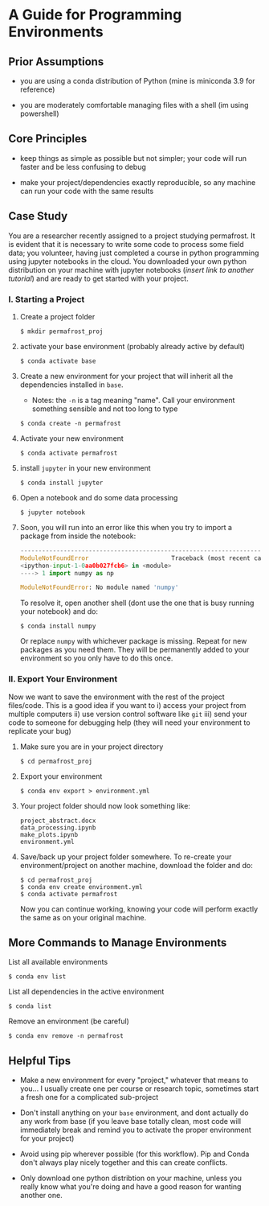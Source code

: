 # A Guide for Programming Environments

## Prior Assumptions

* you are using a conda distribution of Python (mine is miniconda 3.9 for reference)

* you are moderately comfortable managing files with a shell (im using powershell)
  
## Core Principles

* keep things as simple as possible but not simpler; your code will run faster and be less confusing to debug

* make your project/dependencies exactly reproducible, so any machine can run your code with the same results

## Case Study

You are a researcher recently assigned to a project studying permafrost. It is evident that it is necessary to write some code to process some field data; you volunteer, having just completed a course in python programming using jupyter notebooks in the cloud. You downloaded your own python distribution on your machine with jupyter notebooks (*insert link to another tutorial*) and are ready to get started with your project.

### I. Starting a Project

1) Create a project folder

    ```
    $ mkdir permafrost_proj
    ```

2) activate your base environment (probably already active by default)

    ```
    $ conda activate base
    ```

3) Create a new environment for your project that will inherit all the dependencies installed in `base`.         
   * Notes: the `-n` is a tag meaning "name". Call your environment something sensible and not too long to type

    ```
    $ conda create -n permafrost
    ```

4) Activate your new environment

    ```
    $ conda activate permafrost
    ```

5) install `jupyter` in your new environment

    ```
    $ conda install jupyter
    ```

6) Open a notebook and do some data processing

    ```
    $ jupyter notebook
    ```

7) Soon, you will run into an error like this when you try to import a package from inside the notebook:

    ```python
    ---------------------------------------------------------------------------
    ModuleNotFoundError                       Traceback (most recent call last)
    <ipython-input-1-0aa0b027fcb6> in <module>
    ----> 1 import numpy as np

    ModuleNotFoundError: No module named 'numpy'
    ```

    To resolve it, open another shell (dont use the one that is busy running your notebook) and do:

    ```
    $ conda install numpy
    ```

    Or replace `numpy` with whichever package is missing. Repeat for new packages as you need them. They will be permanently added to your environment so you only have to do this once.

### II. Export Your Environment

Now we want to save the environment with the rest of the project files/code. This is a good idea if you want to i) access your project from multiple computers ii) use version control software like `git` iii) send your code to someone for debugging help (they will need your environment to replicate your bug)

1) Make sure you are in your project directory

    ```
    $ cd permafrost_proj
    ```

2) Export your environment

    ```
    $ conda env export > environment.yml

3) Your project folder should now look something like:
   ```
   project_abstract.docx
   data_processing.ipynb
   make_plots.ipynb
   environment.yml
   ```

4) Save/back up your project folder somewhere. To re-create your environment/project on another machine, download the folder and do:

    ```
    $ cd permafrost_proj
    $ conda env create environment.yml
    $ conda activate permafrost
    ```

    Now you can continue working, knowing your code will perform exactly the same as on your original machine.

## More Commands to Manage Environments

List all available environments

```
$ conda env list
```

List all dependencies in the active environment

```
$ conda list
```

Remove an environment (be careful)

```
$ conda env remove -n permafrost
```

## Helpful Tips

* Make a new environment for every "project," whatever that means to you... I usually create one per course or research topic, sometimes start a fresh one for a complicated sub-project

* Don't install anything on your `base` environment, and dont actually do any work from base (if you leave base totally clean, most code will immediately break and remind you to activate the proper environment for your project)

* Avoid using pip wherever possible (for this workflow). Pip and Conda don't always play nicely together and this can create conflicts.

* Only download one python distribtion on your machine, unless you really know what you're doing and have a good reason for wanting another one.
